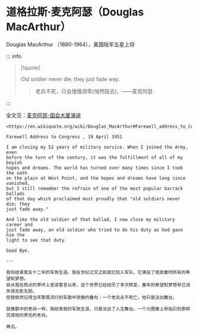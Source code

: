 # 道格拉斯·麦克阿瑟（Douglas MacArthur）

Douglas MacArthur （1880-1964），美国陆军五星上将

::: info

> [!quote]
>
> Old soldier never die; they just fade way.
>
> > 老兵不死，只会慢慢凋零(悄然隐去)。——麦克阿瑟

:::

全文见：[麦克阿瑟-国会大厦演讲](../post/macarthur-1951.md)

```
<https://en.wikiquote.org/wiki/Douglas_MacArthur#Farewell_address_to_Congress_(1951)>

Farewell Address to Congress , 19 April 1951

I am closing my 52 years of military service. When I joined the Army, even 
before the turn of the century, it was the fulfillment of all of my boyish 
hopes and dreams. The world has turned over many times since I took the oath 
on the plain at West Point, and the hopes and dreams have long since vanished, 
but I still remember the refrain of one of the most popular barrack ballads 
of that day which proclaimed most proudly that "old soldiers never die; they 
just fade away."

And like the old soldier of that ballad, I now close my military career and 
just fade away, an old soldier who tried to do his duty as God gave him the 
light to see that duty.

Good Bye.

---

我将结束我五十二年的军旅生涯。我在世纪之交之前就已加入军队，它满足了我孩童时所有的希望和梦想。
自从我在西点的草坪上宣读誓言以来，这个世界已经经历了多次转变，童年的希望和梦想早已消失得无影无踪。
但我依然记得当年那首流行的军歌中骄傲的叠句：一个老兵永不死亡，他只是淡出舞台。

就像歌中的老兵一样，我结束我的军旅生涯，只是淡出了人生舞台。一个力图像上帝指引的那样完成他的责任的老兵。

再见。
```
